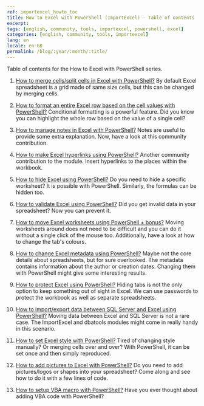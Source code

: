 ```yaml
---
ref: importexcel_howto_toc
title: How to Excel with PowerShell (ImportExcel) - Table of contents
excerpt: 
tags: [english, community, tools, importexcel, powershell, excel]
categories: [english, community, tools, importexcel]
lang: en
locale: en-GB
permalink: /blog/:year/:month/:title/
---
```


Table of contents for the How to Excel with PowerShell series.

1. [How to merge cells/split cells in Excel with PowerShell?]() 
By default Excel spreadsheet is a grid made of same size cells, but this can be changed by merging cells.

1. [How to format an entire Excel row based on the cell values with PowerShell?](https://bronowski.it/blog/2020/12/how-to-format-an-entire-excel-row-based-on-the-cell-values-with-powershell/) Conditional formatting is a powerful feature. Did you know you can highlight the whole row based on the value of a single cell?

1. [How to manage notes in Excel with PowerShell?]()
Notes are useful to provide some extra explanation. Now, have a look at this community contribution.

1. [How to make Excel hyperlinks using PowerShell?]()
Another community contribution to the module. Insert hyperlinks to the places within the workbook.

1. [How to hide Excel using PowerShell?]()
Do you need to hide a specific worksheet? It is possible with PowerShell. Similarly, the formulas can be hidden too.

1. [How to validate Excel using PowerShell?]()
Did you get invalid data in your spreadsheet? Now you can prevent it.

1. [How to move Excel worksheets using PowerShell + bonus?]()
Moving worksheets around does not need to be difficult and you can do it without a single click of the mouse too. Additionally, have a look at how to change the tab's colours.

1. [How to change Excel metadata using PowerShell?]()
Maybe not the core details about spreadsheets, but for sure overlooked. The metadata contains information about the author or creation dates. Changing them with PowerShell might give some interesting results.

1. [How to protect Excel using PowerShell?]()
Hiding tabs is not the only option to keep something out of sight in Excel. We can use passwords to protect the workbook as well as separate spreadsheets.

1. [How to import/export data between SQL Server and Excel using PowerShell?]()
Moving data between Excel and SQL Server is not a rare case. The ImportExcel and dbatools modules might come in really handy in this scenario.

1. [How to set Excel style with PowerShell?]()
Tired of changing style manually? Or merging cells over and over? With PowerShell, it can be set once and then simply reproduced.

1. [How to add pictures to Excel with PowerShell?]()
Do you need to add pictures/logos or shapes into your spreadsheet? Come along and see how to do it with a few lines of code.

1. [How to setup VBA macro with PowerShell?]()
Have you ever thought about adding VBA code with PowerShell?